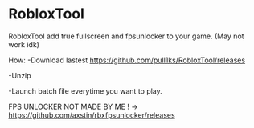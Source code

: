 # RobloxTool
RobloxTool add true fullscreen and fpsunlocker to your game. (May not work idk)

How:
-Download lastest https://github.com/pull1ks/RobloxTool/releases

-Unzip

-Launch batch file everytime you want to play.

FPS UNLOCKER NOT MADE BY ME !
-> https://github.com/axstin/rbxfpsunlocker/releases 
